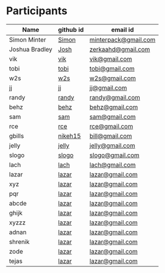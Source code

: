 # Participants

| Name             | github id                             | email id                      |
| ---------------- | ------------------------------------- | ----------------------------- |
| Simon Minter     | [Simon](https://github.com/mm7)       | minterpack@gmail.com          |
| Joshua Bradley   | [Josh](https://github.com/zerkaa)     | zerkaahd@gmail.com            |
| vik   | [vik](https://github.com/vik)     | vik@gmail.com            |
| tobi   | [tobi](https://github.com/tobi)     | tobi@gmail.com            |
| w2s   | [w2s](https://github.com/w2s)     | w2s@gmail.com            |
| jj   | [jj](https://github.com/jj)     | jj@gmail.com            |
| randy   | [randy](https://github.com/randy)     | randy@gmail.com            |
| behz   | [behz](https://github.com/behz)     | behz@gmail.com            |
| sam   | [sam](https://github.com/sam)     | sam@gmail.com            |
| rce   | [rce](https://github.com/rce)     | rce@gmail.com            |
| gbills   | [nikeh15](https://github.com/bill)     | bill@gmail.com            |
| jelly   | [jelly](https://github.com/jelly)     | jelly@gmail.com            |
| slogo   | [slogo](https://github.com/slogo)     | slogo@gmail.com            |
| lach   | [lach](https://github.com/lach)     | lach@gmail.com            |
| lazar   | [lazar](https://github.com/lazar)     | lazar@gmail.com            |
| xyz   | [lazar](https://github.com/lazar)     | lazar@gmail.com            |
| pqr   | [lazar](https://github.com/lazar)     | lazar@gmail.com            |
| abcde   | [lazar](https://github.com/lazar)     | lazar@gmail.com            |
| ghijk   | [lazar](https://github.com/lazar)     | lazar@gmail.com            |
| xyzzz   | [lazar](https://github.com/lazar)     | lazar@gmail.com            |
| adnan   | [lazar](https://github.com/lazar)     | lazar@gmail.com            |
| shrenik   | [lazar](https://github.com/lazar)     | lazar@gmail.com            |
| zode    | [lazar](https://github.com/lazar)     | lazar@gmail.com            |
| tejas   | [lazar](https://github.com/lazar)     | lazar@gmail.com            |
